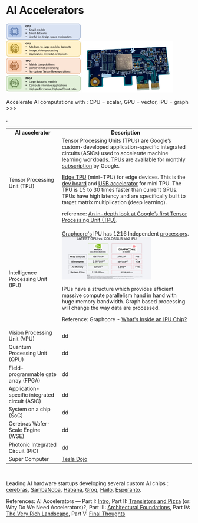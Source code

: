 # AI Accelerators
<img src="img/acc.png" width="40%"><a> </a><img src="img/acc2.png" width="49%">


Accelerate AI computations with : CPU = scalar, GPU = vector, IPU = graph >>>


<table style="width:100%" >
<tr>
<th>AI accelerator</th>
<th>Description</th>
</tr>
<tr>
<td>Tensor Processing Unit (TPU)</td>
<td>Tensor Processing Units (TPUs) are Google’s custom-developed application-specific integrated circuits (ASICs) used to accelerate machine learning workloads. <a href="https://en.wikipedia.org/wiki/Tensor_Processing_Unit">TPUs</a> are available for monthly <a href="https://cloud.google.com/tpu/pricing">subscription</a> by Google.

<a href="https://www.golem.de/news/machine-learning-googles-mini-tpu-kosten-mit-board-150-us-dollar-1903-139824.html">Edge TPU</a> (mini-TPU) for edge devices. This is the <a href="https://coral.ai/products/dev-board/">dev board</a> and <a href="https://shop.heise.de/google-coral-usb-accelerator">USB accelerator</a> for mini TPU. The TPU is 15 to 30 times faster than current GPUs. TPUs have high latency and are specifically built to target matrix multiplication (deep learning).

reference: <a href="https://cloud.google.com/blog/products/ai-machine-learning/an-in-depth-look-at-googles-first-tensor-processing-unit-tpu">An in-depth look at Google’s first Tensor Processing Unit (TPU)</a>.
</td>
</tr>
<tr>
<td>Intelligence Processing Unit (IPU)</td>
<td><a href="https://www.graphcore.ai/">Graphcore's</a> IPU has 1216 Independent <a href="https://www.graphcore.ai/products/ipu">processors</a>.

<img src="img/ipu.png" width="70%">

IPUs have a structure which provides efficient massive compute parallelism hand in hand with huge memory bandwidth. Graph based processing will change the way data are processed.

Reference: Graphcore - <a href="#">What's Inside an IPU Chip?</a>
</td>. 
</tr>
<tr>
<td>Vision Processing Unit (VPU)</td>
<td>dd</td>
</tr>
<tr>
<td>Quantum Processing Unit (QPU)</td>
<td>dd</td>
</tr>
<tr>
<td>Field-programmable gate array (FPGA)</td>
<td>dd</td>
</tr>
<tr>
<td>Application-specific integrated circuit (ASIC)</td>
<td>dd</td>
</tr>
<tr>
<td>System on a chip (SoC)</td>
<td>dd</td>
</tr>
<tr>
<td>Cerebras Wafer-Scale Engine (WSE)</td>
<td>dd</td>
</tr>
<tr>
<td>Photonic Integrated Circuit (PIC)</td>
<td>dd</td>
</tr>
<tr>
<td>Super Computer</td>
<td><a href="https://youtu.be/oRUcvu-liFM">Tesla Dojo</a></td>
</tr>
</table>
<br />

Leading AI hardware startups developing  several custom AI chips : 	[cerebras](https://www.cerebras.net/product-system/), [SambaNoba](https://sambanova.ai/), [Habana](https://habana.ai/), [Groq](https://groq.com/), [Hailo](https://hailo.ai/), [Esperanto](https://www.esperanto.ai/). 

References: AI Accelerators — Part I: [Intro](https://medium.com/@adi.fu7/ai-accelerators-part-i-intro-822c2cdb4ca4), Part II: [Transistors and Pizza](https://medium.com/@adi.fu7/ai-accelerators-part-ii-transistors-and-pizza-or-why-do-we-need-accelerators-75738642fdaa) (or: Why Do We Need Accelerators)?, Part III: [Architectural Foundations](https://medium.com/@adi.fu7/ai-accelerators-part-iii-architectural-foundations-3f1f73d61f1f), Part IV: [The Very Rich Landscape](https://medium.com/@adi.fu7/ai-accelerators-part-iv-the-very-rich-landscape-17481be80917), Part V: [Final Thoughts](https://medium.com/@adi.fu7/ai-accelerators-part-v-final-thoughts-94eae9dbfafb)
